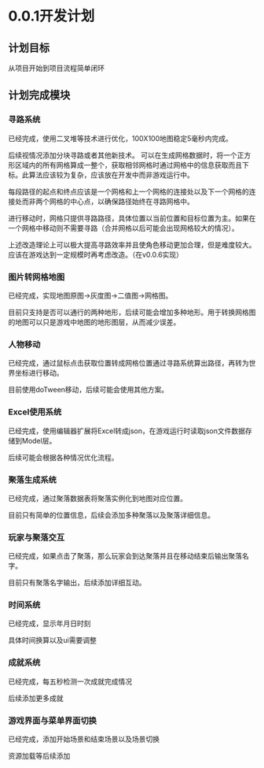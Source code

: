﻿# 0.0.1开发计划

## 计划目标

从项目开始到项目流程简单闭环

## 计划完成模块

### 寻路系统

已经完成，使用二叉堆等技术进行优化，100X100地图稳定5毫秒内完成。

后续视情况添加分块寻路或者其他新技术。
可以在生成网格数据时，将一个正方形区域内的所有网格算成一整个，获取相邻网格时通过网格中的信息获取而且下标。此算法应该较为复杂，应该放在开发中而非游戏运行中。

每段路径的起点和终点应该是一个网格和上一个网格的连接处以及下一个网格的连接处而非两个网格的中心点，以确保路径始终在寻路网格中。

进行移动时，网格只提供寻路路径，具体位置以当前位置和目标位置为主。如果在一个网格中移动则不需要寻路（合并网格以后可能会出现网格较大的情况）。

上述改造理论上可以极大提高寻路效率并且使角色移动更加合理，但是难度较大。应该在游戏达到一定规模时再考虑改造。（在v0.0.6实现）

### 图片转网格地图

已经完成，实现地图原图->灰度图->二值图->网格图。

目前只支持是否可以通行的两种地形，后续可能会增加多种地形。用于转换网格图的地图可以只是游戏中地图的地形图层，从而减少误差。

### 人物移动

已经完成，通过鼠标点击获取位置转成网格位置通过寻路系统算出路径，再转为世界坐标进行移动。

目前使用doTween移动，后续可能会使用其他方案。

### Excel使用系统

已经完成，使用编辑器扩展将Excel转成json，在游戏运行时读取json文件数据存储到Model层。

后续可能会根据各种情况优化流程。

### 聚落生成系统

已经完成，通过聚落数据表将聚落实例化到地图对应位置。

目前只有简单的位置信息，后续会添加多种聚落以及聚落详细信息。

### 玩家与聚落交互

已经完成，如果点击了聚落，那么玩家会到达聚落并且在移动结束后输出聚落名字。

目前只有聚落名字输出，后续添加详细互动。

### 时间系统

已经完成，显示年月日时刻

具体时间换算以及ui需要调整

### 成就系统

已经完成，每五秒检测一次成就完成情况

后续添加更多成就

### 游戏界面与菜单界面切换

已经完成，添加开始场景和结束场景以及场景切换

资源加载等后续添加